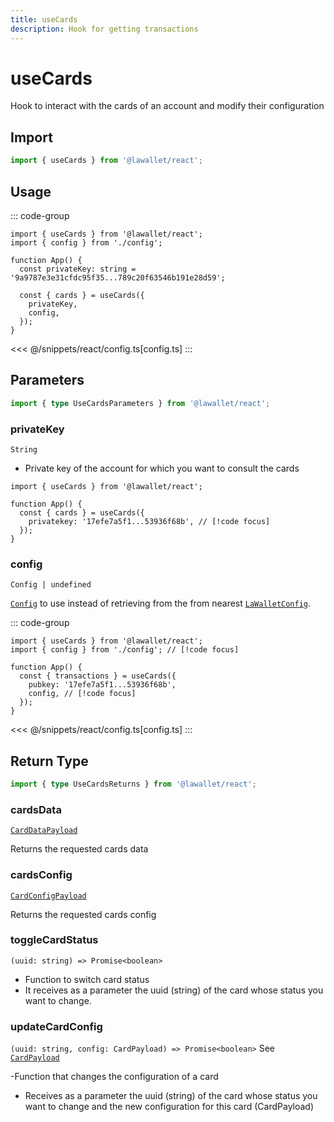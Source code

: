 ```yaml
---
title: useCards
description: Hook for getting transactions
---
```


# useCards

Hook to interact with the cards of an account and modify their configuration

## Import

```ts
import { useCards } from '@lawallet/react';
```

## Usage

::: code-group

```tsx [index.tsx]
import { useCards } from '@lawallet/react';
import { config } from './config';

function App() {
  const privateKey: string = '9a9787e3e31cfdc95f35...789c20f63546b191e28d59';

  const { cards } = useCards({
    privateKey,
    config,
  });
}
```

<<< @/snippets/react/config.ts[config.ts]
:::

## Parameters

```ts
import { type UseCardsParameters } from '@lawallet/react';
```

### privateKey

`String`

- Private key of the account for which you want to consult the cards

```tsx [index.tsx]
import { useCards } from '@lawallet/react';

function App() {
  const { cards } = useCards({
    privatekey: '17efe7a5f1...53936f68b', // [!code focus]
  });
}
```

### config

`Config | undefined`

[`Config`](/react/api/createConfig#config) to use instead of retrieving from the from nearest [`LaWalletConfig`](/react/api/LaWalletConfig).

::: code-group

```tsx [index.tsx]
import { useCards } from '@lawallet/react';
import { config } from './config'; // [!code focus]

function App() {
  const { transactions } = useCards({
    pubkey: '17efe7a5f1...53936f68b',
    config, // [!code focus]
  });
}
```

<<< @/snippets/react/config.ts[config.ts]
:::

## Return Type

```ts
import { type UseCardsReturns } from '@lawallet/react';
```

### cardsData

[`CardDataPayload`](/react/api/glossary/types#cardsdatapayload)

Returns the requested cards data

### cardsConfig

[`CardConfigPayload`](/react/api/glossary/types#cardsdatapayload)

Returns the requested cards config

### toggleCardStatus

`(uuid: string) => Promise<boolean>`

- Function to switch card status
- It receives as a parameter the uuid (string) of the card whose status you want to change.

### updateCardConfig

`(uuid: string, config: CardPayload) => Promise<boolean>`
See [`CardPayload`](/react/api/glossary/types#cardpayload)

-Function that changes the configuration of a card

- Receives as a parameter the uuid (string) of the card whose status you want to change and the new configuration for this card (CardPayload)
